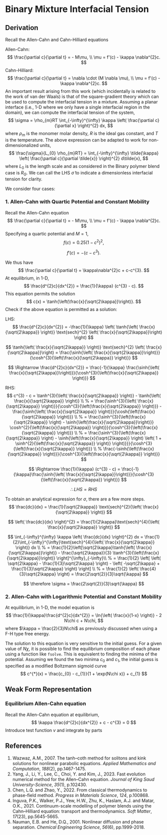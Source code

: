 # Binary Mixture Interfacial Tension

## Derivation

Recall the Allen-Cahn and Cahn-Hilliard equations

Allen-Cahn:
$$
\frac{\partial c}{\partial t} = - M\mu, \\
\mu = f'(c) - \kappa \nabla^{2}c.
$$
Cahn-Hilliard:
$$
\frac{\partial c}{\partial t} = \nabla \cdot (M \nabla \mu), \\
\mu = f'(c) - \kappa \nabla^{2}c.
$$
An important result arising from this work (which incidentally is related to the work of van der Waals) is that of the square-gradient theory which can be used to compute the interfacial tension in a mixture. Assuming a planar interface (i.e., 1-D where we only have a single interfacial region in the domain), we can compute the interfacial tension of the system,
$$
\sigma = \rho_{m}RT \int_{-\infty}^{\infty} \kappa \left( \frac{\partial c}{\partial x} \right)^{2} dx,
$$
where $\rho_{m}$ is the monomer molar density, $R$ is the ideal gas constant, and $T$ is the temperature. The above expression can be adapted to work for non-dimensionalized units, 
$$
\frac{\sigma}{L_{0} \rho_{m}RT} = \int_{-\infty}^{\infty} \tilde{\kappa} \left( \frac{\partial c}{\partial \tilde{x}} \right)^{2} d\tilde{x},
$$
where $L_{0}$ is the length scale and as considered in the Binary polymer blend case is $R_{G}$. We can call the LHS $\tilde{\sigma}$ to indicate a dimensionless interfacial tension for clarity. 

We consider four cases:

### 1. Allen-Cahn with Quartic Potential and Constant Mobility

Recall the Allen-Cahn equation
$$
\frac{\partial c}{\partial t} = - M\mu, \\
\mu = f'(c) - \kappa \nabla^{2}c.
$$
Specifying a quartic potential and $M = 1$, 
$$
f(c) = 0.25(1-c^{2})^{2},
$$

$$
f'(c) = -(c-c^{3}).
$$

We thus have 
$$
\frac{\partial c}{\partial t} = \kappa\nabla^{2}c +   c-c^{3}.
$$
At equilibrium, in 1-D,
$$
\frac{d^{2}c}{dx^{2}} =  \frac{1}{\kappa} (c^{3} - c).
$$
This equation permits the solution 
$$
c(x) = \tanh{\left(\frac{x}{\sqrt{2\kappa}}\right)}.
$$
Check if the above equation is permitted as a solution:

LHS:
$$
\frac{d^{2}c}{dx^{2}} = -\frac{1}{\kappa} \left( \tanh{\left( \frac{x}{\sqrt{2\kappa}} \right)} \text{sech}^{2} \left( \frac{x}{\sqrt{2\kappa}}\right) \right)
$$

$$
\tanh{\left( \frac{x}{\sqrt{2\kappa}} \right)} \text{sech}^{2} \left( \frac{x}{\sqrt{2\kappa}}\right) = \frac{\sinh{\left( \frac{x}{\sqrt{2\kappa}}\right)}}{\cosh^{3}{\left(\frac{x}{\sqrt{2\kappa}} \right)}}
$$

$$
\Rightarrow \frac{d^{2}c}{dx^{2}} = \frac{-1}{\kappa} \frac{\sinh{\left( \frac{x}{\sqrt{2\kappa}}\right)}}{\cosh^{3}{\left(\frac{x}{\sqrt{2\kappa}} \right)}}
$$

RHS:
$$
c^{3} - c = \tanh^{3}{\left( \frac{x}{\sqrt{2\kappa}} \right)} - \tanh{\left( \frac{x}{\sqrt{2\kappa}} \right)} \\
%
= \frac{\sinh^{3}{\left( \frac{x}{\sqrt{2\kappa}} \right)}}{\cosh^{3}{\left(\frac{x}{\sqrt{2\kappa}} \right)}} - \frac{\sinh{\left( \frac{x}{\sqrt{2\kappa}} \right)}}{\cosh{\left(\frac{x}{\sqrt{2\kappa}} \right)}} \\
%
= \frac{\sinh^{3}{\left(\frac{x}{\sqrt{2\kappa}} \right) - \sinh{\left(\frac{x}{\sqrt{2\kappa}}\right)}} \cosh^{2}{\left(\frac{x}{\sqrt{2\kappa}} \right)}}{\cosh^{3}{\left(\frac{x}{\sqrt{2\kappa}} \right)}} \\
%
= \frac{\sinh^{3}{\left(\frac{x}{\sqrt{2\kappa}} \right) - \sinh{\left(\frac{x}{\sqrt{2\kappa}} \right) \left( 1 + \sinh^{2}{\left(\frac{x}{\sqrt{2\kappa}} \right)} \right)}}}{\cosh^{3}{\left(\frac{x}{\sqrt{2\kappa}} \right)}} \\
%
\frac{-\sinh{\left(\frac{x}{\sqrt{2\kappa}} \right)}}{\cosh^{3}{\left(\frac{x}{\sqrt{2\kappa}} \right)}}
$$

$$
\Rightarrow \frac{1}{\kappa} (c^{3} - c) = \frac{-1}{\kappa}\frac{\sinh{\left( \frac{x}{\sqrt{2\kappa}}\right)}}{\cosh^{3}{\left(\frac{x}{\sqrt{2\kappa}} \right)}}
$$

$$
\therefore LHS = RHS
$$

To obtain an analytical expression for $\sigma$, there are a few more steps. 
$$
\frac{dc}{dx} = \frac{1}{\sqrt{2\kappa}} \text{sech}^{2}{\left( \frac{x}{\sqrt{2\kappa}} \right)}
$$

$$
\left( \frac{dc}{dx} \right)^{2} = \frac{1}{2\kappa}\text{sech}^{4}{\left( \frac{x}{\sqrt{2\kappa}} \right)}
$$

$$
\int_{-\infty}^{\infty} \kappa \left( \frac{dc}{dx} \right)^{2} dx =  \frac{1}{2}\int_{-\infty}^{\infty}\text{sech}^{4}{\left( \frac{x}{\sqrt{2\kappa}} \right)} dx \\
%
= \frac{1}{2}\left[\sqrt{2\kappa}\tanh{\left( \frac{x}{\sqrt{2\kappa}}\right)} - \frac{\sqrt{2\kappa}}{3} \tanh^{3}{\left(\frac{x}{\sqrt{2\kappa}}\right)} \right]^{\infty}_{-\infty}\\
%
= \frac{1}{2} \left[ \left( \sqrt{2\kappa} - \frac{1}{3}\sqrt{2\kappa} \right) - \left( -\sqrt{2\kappa} + \frac{1}{3}\sqrt{2\kappa} \right) \right] \\
%
= \frac{1}{2} \left( \frac{4}{3}\sqrt{2\kappa} \right) = \frac{2\sqrt{2}}{3}\sqrt{\kappa}
$$

$$
\therefore \sigma = \frac{2\sqrt{2}}{3}\sqrt{\kappa}
$$

### 2. Allen-Cahn with Logarithmic Potential and Constant Mobility

At equilibrium, in 1-D, the model equation is 
$$
\frac{1}{\kappa}\frac{d^{2}c}{dx^{2}} = \ln{\left( \frac{x}{1-x} \right)} - 2 N\chi c + N\chi,
$$
where $\kappa = \frac{2}{3}N\chi$ as previously discussed when using a F-H type free energy. 

The solution to this equation is very sensitive to the initial guess. For a given value of $N\chi$, it is possible to find the equilibrium composition of each phase using a function like `fsolve`. This is equivalent to finding the minima of the potential. Assuming we found the two minima $c_{0}$ and $c_{1}$, the initial guess is specified as a modified Boltzmann sigmoid curve
$$
c^{*}(x) = \frac{c_{0} - c_{1}}{1 + \exp(N\chi x)} + c_{1}
$$


## Weak Form Representation

### Equilibrium Allen-Cahn equation

Recall the Allen-Cahn equation at equilibrium,
$$
\kappa \frac{d^{2}c}{dx^{2}} + c - c^{3} =  0
$$
Introduce test function $v$ and integrate by parts



## References

1. Wazwaz, A.M., 2007. The tanh–coth method for solitons and kink solutions for nonlinear parabolic equations. *Applied Mathematics and Computation*, *188*(2), pp.1467-1475.
2. Yang, J., Li, Y., Lee, C., Choi, Y. and Kim, J., 2023. Fast evolution numerical method for the Allen–Cahn equation. *Journal of King Saud University-Science*, *35*(1), p.102430.
3. Chen, L.Q. and Zhao, Y., 2022. From classical thermodynamics to phase-field method. *Progress in Materials Science*, *124*, p.100868.
4. Inguva, P.K., Walker, P.J., Yew, H.W., Zhu, K., Haslam, A.J. and Matar, O.K., 2021. Continuum-scale modelling of polymer blends using the Cahn–Hilliard equation: transport and thermodynamics. *Soft Matter*, *17*(23), pp.5645-5665.
5. Nauman, E.B. and He, D.Q., 2001. Nonlinear diffusion and phase separation. *Chemical Engineering Science*, *56*(6), pp.1999-2018.

